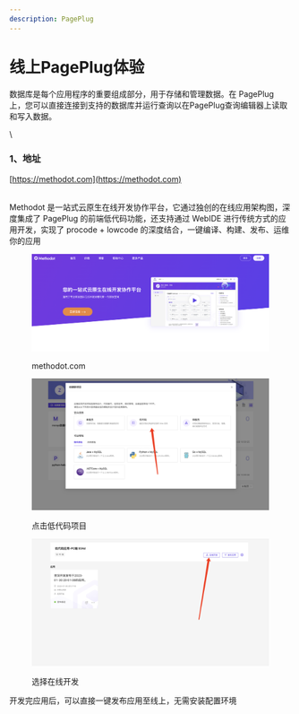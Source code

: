 ```yaml
---
description: PagePlug
---
```


# 线上PagePlug体验

数据库是每个应用程序的重要组成部分，用于存储和管理数据。在 PagePlug 上，您可以直接连接到支持的数据库并运行查询以在PagePlug查询编辑器上读取和写入数据。

\


### 1、地址

[https://methodot.com](https://methodot.com)

\
Methodot 是一站式云原生在线开发协作平台，它通过独创的在线应用架构图，深度集成了 PagePlug 的前端低代码功能，还支持通过 WebIDE 进行传统方式的应用开发，实现了 procode + lowcode 的深度结合，一键编译、构建、发布、运维你的应用

<figure><img src="../../.gitbook/assets/image (1) (1) (1).png" alt=""><figcaption><p>methodot.com</p></figcaption></figure>

<figure><img src="../../.gitbook/assets/image (5) (1).png" alt=""><figcaption><p>点击低代码项目</p></figcaption></figure>

<figure><img src="../../.gitbook/assets/image (7) (1).png" alt=""><figcaption><p>选择在线开发</p></figcaption></figure>

开发完应用后，可以直接一键发布应用至线上，无需安装配置环境
